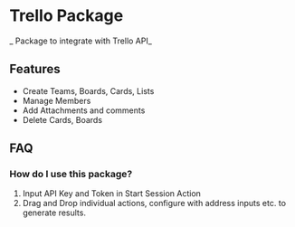 # Trello Package
_ Package to integrate with Trello API_

## Features
 * Create Teams, Boards, Cards, Lists
 * Manage Members
 * Add Attachments and comments
 * Delete Cards, Boards
    

## FAQ
### How do I use this package?
1. Input API Key and Token in Start Session Action
2. Drag and Drop individual actions, configure with address inputs etc. to generate results. 

